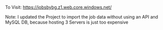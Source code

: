 To Visit: https://jobsbybg.z1.web.core.windows.net/

Note: I updated the Project to import the job data without using an API and MySQL DB, because hosting 3 Servers is just too expensive 
